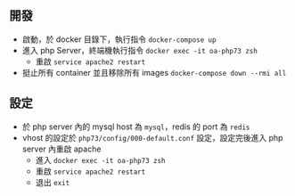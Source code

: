 
## 開發

* 啟動，於 docker 目錄下，執行指令 `docker-compose up`
* 進入 php Server，終端機執行指令 `docker exec -it oa-php73 zsh`
  * 重啟 `service apache2 restart`
* 挺止所有 container 並且移除所有 images  `docker-compose down --rmi all`

## 設定
  * 於 php server 內的 mysql host 為 `mysql`，redis 的 port 為 `redis`
  * vhost 的設定於 `php73/config/000-default.conf` 設定，設定完後進入 php server 內重啟 apache
    * 進入 `docker exec -it oa-php73 zsh`
    * 重啟 `service apache2 restart`
    * 退出 `exit`